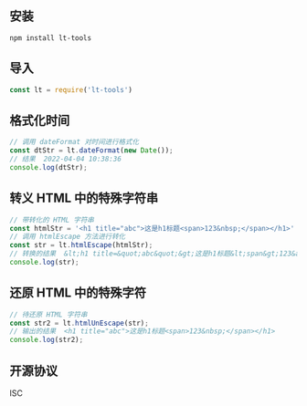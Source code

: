 ## 安装
```
npm install lt-tools
```

## 导入
```js
const lt = require('lt-tools')
```

## 格式化时间
```js
// 调用 dateFormat 对时间进行格式化
const dtStr = lt.dateFormat(new Date());
// 结果  2022-04-04 10:38:36
console.log(dtStr);
```

## 转义 HTML 中的特殊字符串
```js
// 带转化的 HTML 字符串
const htmlStr = '<h1 title="abc">这是h1标题<span>123&nbsp;</span></h1>'
// 调用 htmlEscape 方法进行转化
const str = lt.htmlEscape(htmlStr);
// 转换的结果  &lt;h1 title=&quot;abc&quot;&gt;这是h1标题&lt;span&gt;123&amp;nbsp;&lt;/span&gt;&lt;/h1&gt;
console.log(str);
```

## 还原 HTML 中的特殊字符
```js
// 待还原 HTML 字符串
const str2 = lt.htmlUnEscape(str);
// 输出的结果  <h1 title="abc">这是h1标题<span>123&nbsp;</span></h1>
console.log(str2);
```

## 开源协议
ISC